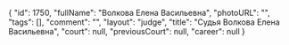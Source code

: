 {
    "id": 1750,
    "fullName": "Волкова Елена Васильевна",
    "photoURL": "",
    "tags": [],
    "comment": "",
    "layout": "judge",
    "title": "Судья Волкова Елена Васильевна",
    "court": null,
    "previousCourt": null,
    "career": null
}